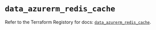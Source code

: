 # `data_azurerm_redis_cache`

Refer to the Terraform Registory for docs: [`data_azurerm_redis_cache`](https://www.terraform.io/docs/providers/azurerm/d/redis_cache).
